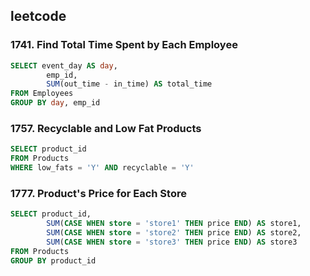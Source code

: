 ## leetcode 
### 1741. Find Total Time Spent by Each Employee
```sql
SELECT event_day AS day,
        emp_id,
        SUM(out_time - in_time) AS total_time
FROM Employees 
GROUP BY day, emp_id  
```

### 1757. Recyclable and Low Fat Products
```sql
SELECT product_id  
FROM Products 
WHERE low_fats = 'Y' AND recyclable = 'Y'
```

### 1777. Product's Price for Each Store
```sql
SELECT product_id,
        SUM(CASE WHEN store = 'store1' THEN price END) AS store1,
        SUM(CASE WHEN store = 'store2' THEN price END) AS store2,
        SUM(CASE WHEN store = 'store3' THEN price END) AS store3        
FROM Products 
GROUP BY product_id 
```
